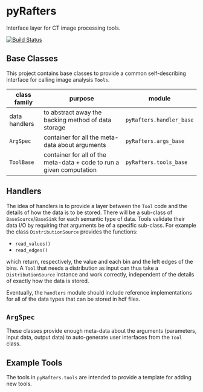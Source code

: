 pyRafters
==============

Interface layer for CT image processing tools.

[![Build Status](https://travis-ci.org/BrookhavenNationalLaboratory/pyRafters.png?branch=master)](https://travis-ci.org/BrookhavenNationalLaboratory/pyRafters)

Base Classes
------------

This project contains base classes to provide a common self-describing
interface for calling image analysis `Tools`.

class family | purpose | module
------------ | ------- | ------
data handlers | to abstract away the backing method of data storage | `pyRafters.handler_base`
`ArgSpec` | container for all the meta-data about arguments | `pyRafters.args_base`
`ToolBase` | container for all of the meta-data + code to run a given computation | `pyRafters.tools_base`

Handlers
--------

The idea of handlers is to provide a layer between the `Tool` code and
the details of how the data is to be stored.  There will be a
sub-class of `BaseSource`/`BaseSink` for each semantic type of data.
Tools validate their data I/O by requiring that arguments be of a
specific sub-class.  For example the class `DistributionSource`
provides the functions:

 - `read_values()`
 - `read_edges()`

which return, respectively, the value and each bin and the left edges
of the bins.  A `Tool` that needs a distribution as input can thus
take a `DistributionSource` instance and work correctly, independent
of the details of exactly how the data is stored.


Eventually, the `handlers` module should include reference
implementations for all of the data types that can be stored in hdf files.

`ArgSpec`
---------

These classes provide enough meta-data about the arguments
(parameters, input data, output data) to auto-generate user interfaces
from the `Tool` class.


Example Tools
-------------



The tools in `pyRafters.tools` are intended to provide a template for adding new tools.
